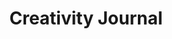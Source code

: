 ---
title: "Creativity Journal"
tag: "creativity"
description: "Reflections on creativity—where ideas come from, how they grow, and the many ways they shape our work and lives."
header_image: "/svg/header/header-topic.svg"
header_color: "#ffd79c"
---